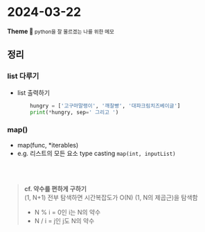<h1>2024-03-22</h1>
<strong>Theme 💭 </strong>
<small>python을 잘 몰르겠는 나를 위한 메모</small>
<br/>
<h2>정리</h2>

<h3>list 다루기</h3>

- list 출력하기

    ```py
        hungry = ['고구마말랭이', '깨찰빵', '대파크림치즈베이글']
        print(*hungry, sep=' 그리고 ')
    ```

<h3>map()</h3>

- map(func, *iterables)
- e.g. 리스트의 모든 요소 type casting
        `map(int, inputList)`

<br/><br/>
  
> **cf. 약수를 편하게 구하기**  
> (1, N+1) 전부 탐색하면 시간복잡도가 O(N)
> (1, N의 제곱근)을 탐색함
> - N % i = 0인 i는 N의 약수
> - N / i = j인 j도 N의 약수